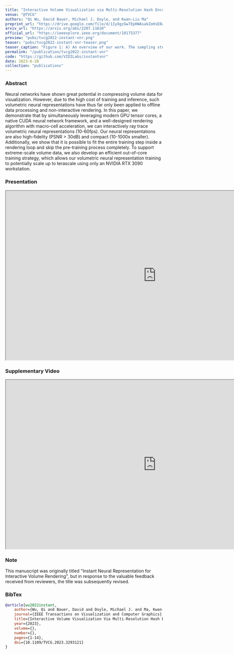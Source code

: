 ```yaml
---
title: "Interactive Volume Visualization via Multi-Resolution Hash Encoding based Neural Representation"
venue: "@TVCG"
authors: "Qi Wu, David Bauer, Michael J. Doyle, and Kwan-Liu Ma"
preprint_url: "https://drive.google.com/file/d/1IyXgzGw7EpHWAsakZoHsE8aU9RqdjHyg/view?usp=sharing"
arxiv_url: "https://arxiv.org/abs/2207.11620"
official_url: "https://ieeexplore.ieee.org/document/10175377"
preview: "pubs/tvcg2022-instant-vnr.png"
teaser: "pubs/tvcg2022-instant-vnr-teaser.png"
teaser_caption: "Figure 1: A) An overview of our work. The sampling step randomly and uniformly generates sample using the ground truth (GT) data. The ground truth data can be loaded via out-of-core streaming. The training step optimizes the neural network. The rendering step renders the neural network via in-shader or sample-streaming methods. Our approach accommodates both pre-training and online-training. Our novel contributions are highlighted in yellow. B) The architecture of our neural network with the multi-resolution hash grid encoding method."
permalink: "/publication/tvcg2022-instant-vnr"
code: "https://github.com/VIDILabs/instantvnr"
date: 2023-6-28
collection: "publications"
---
```

<!-- ![image](/images/pubs/tvcg-instant-vnr-teaser.png) -->

<!-- 
<figure>
<img src="/images/pubs/tvcg-instant-vnr-teaser.png" alt="image">
<figcaption align = "center">Figure 1: A) An overview of our work. The sampling step randomly and uniformly generates sample using the ground truth (GT) data. The ground truth data can be loaded via out-of-core streaming. The training step optimizes the neural network. The rendering step renders the neural network via in-shader or sample-streaming methods. Our approach accommodates both pre-training and online-training. Our novel contributions are highlighted in yellow. B) The architecture of our neural network with the multi-resolution hash grid encoding method.</figcaption>
</figure> -->

### Abstract
Neural networks have shown great potential in compressing volume data for visualization. However, due to the high cost of training and inference, such volumetric neural representations have thus far only been applied to offline data processing and non-interactive rendering. In this paper, we demonstrate that by simultaneously leveraging modern GPU tensor cores, a native CUDA neural network framework, and a well-designed rendering algorithm with macro-cell acceleration, we can interactively ray trace volumetric neural representations (10-60fps). Our neural representations are also high-fidelity (PSNR > 30dB) and compact (10-1000x smaller). Additionally, we show that it is possible to fit the entire training step inside a rendering loop and skip the pre-training process completely. To support extreme-scale volume data, we also develop an efficient out-of-core training strategy, which allows our volumetric neural representation training to potentially scale up to terascale using only an NVIDIA RTX 3090 workstation.

### Presentation

<p>
<iframe src="https://drive.google.com/file/d/1yZTSB7HuaEc8eyoi2qZKFuSLcAON2dzx/preview" width="960" height="540" allow="autoplay"></iframe>
</p>

### Supplementary Video

<p>
<iframe src="https://drive.google.com/file/d/18d4rPQplGBp9k9zteQr9tOE8fw3Gj6gx/preview" width="960" height="540" allow="autoplay"></iframe>
</p>

### Note

This manuscript was originally titled "Instant Neural Representation for Interactive Volume Rendering", but in response to the valuable feedback received from reviewers, the title was subsequently revised.

### BibTex
```bibtex
@article{wu2022instant,
    author={Wu, Qi and Bauer, David and Doyle, Michael J. and Ma, Kwan-Liu},
    journal={IEEE Transactions on Visualization and Computer Graphics},
    title={Interactive Volume Visualization Via Multi-Resolution Hash Encoding Based Neural Representation},
    year={2023},
    volume={},
    number={},
    pages={1-14},
    doi={10.1109/TVCG.2023.3293121}
}
```
